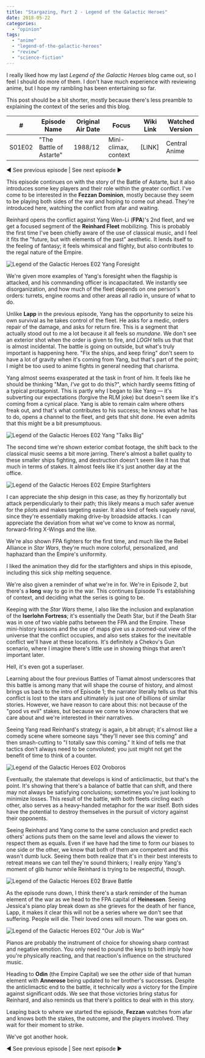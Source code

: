 ```yaml
---
title: "Stargazing, Part 2 - Legend of the Galactic Heroes"
date: 2018-05-22
categories: 
  - "opinion"
tags: 
  - "anime"
  - "legend-of-the-galactic-heroes"
  - "review"
  - "science-fiction"
---
```


I really liked how my last _Legend of the Galactic Heroes_ blog came out, so I feel I should do more of them. I don't have much experience with reviewing anime, but I hope my rambling has been entertaining so far.

This post should be a bit shorter, mostly because there's less preamble to explaining the context of the series and this blog.

| # | Episode Name | Original Air Date | Focus | Wiki Link | Watched Version |
| --- | --- | --- | --- | --- | --- |
| S01E02 | "The Battle of Astarte" | 1988/12 | Mini-climax, context | \[LINK\] | Central Anime |

◄ See previous episode | See next episode ►

This episode continues on with the story of the Battle of Astarte, but it also introduces some key players and their role within the greater conflict. I've come to be interested in the **Fezzan** **Dominion**, mostly because they seem to be playing both sides of the war and hoping to come out ahead. They're introduced here, watching the conflict from afar and waiting.

Reinhard opens the conflict against Yang Wen-Li (**FPA**)'s 2nd fleet, and we get a focused segment of the **Reinhard Fleet** mobilizing. This is probably the first time I've been chiefly aware of the use of classical music, and I feel it fits the "future, but with elements of the past" aesthetic. It lends itself to the feeling of fantasy; it feels whimsical and flighty, but also contributes to the regal nature of the Empire.

![Legend of the Galactic Heroes E02 Yang Foresight](images/LOGH_S01E02_Crash.png)

We're given more examples of Yang's foresight when the flagship is attacked, and his commanding officer is incapacitated. We instantly see disorganization, and how much of the fleet depends on one person's orders: turrets, engine rooms and other areas all radio in, unsure of what to do.

Unlike **Lapp** in the previous episode, Yang has the opportunity to seize his own survival as he takes control of the fleet. He asks for a medic, orders repair of the damage, and asks for return fire. This is a segment that actually stood out to me a lot because it all feels so _mundane_. We don't see an exterior shot when the order is given to fire, and _LOGH_ tells us that that is almost incidental. The battle is going on outside, but what's truly important is happening here. "Fix the ships, and keep firing" don't seem to have a lot of gravity when it's coming from Yang, but that's part of the point; I might be too used to anime fights in general needing that charisma.

Yang almost seems exasperated at the task in front of him. It feels like he should be thinking "Man, _I've_ got to do this?", which hardly seems fitting of a typical protagonist. This is partly why I began to like Yang — it's subverting our expectations (forgive the RLM joke) but doesn't seem like it's coming from a cynical place. Yang is able to remain calm where others freak out, and that's what contributes to his success; he knows what he has to do, opens a channel to the fleet, and gets that shit done. He even admits that this might be a bit presumptuous.

![Legend of the Galactic Heroes E02 Yang "Talks Big"](images/LOGH_S01E02_Talking_Big.png)

The second time we're shown exterior combat footage, the shift back to the classical music seems a bit more jarring. There's almost a ballet quality to these smaller ships fighting, and destruction doesn't seem like it has that much in terms of stakes. It almost feels like it's just another day at the office.

![Legend of the Galactic Heroes E02 Empire Starfighters](images/LOGH_S01E02_Ships.png)

I can appreciate the ship design in this case, as they fly horizontally but attack perpendicularly to their path; this likely means a much safer avenue for the pilots and makes targeting easier. It also kind of feels vaguely naval, since they're essentially making drive-by broadside attacks. I can appreciate the deviation from what we've come to know as normal, forward-firing X-Wings and the like.

We're also shown FPA fighters for the first time, and much like the Rebel Alliance in _Star Wars_, they're much more colorful, personalized, and haphazard than the Empire's uniformity.

I liked the animation they did for the starfighters and ships in this episode, including this sick ship melting sequence.

We're also given a reminder of what we're in for. We're in Episode 2, but there's a **long** way to go in the war. This continues Episode 1's establishing of context, and deciding what the series is going to be.

Keeping with the _Star Wars_ theme, I also like the inclusion and explanation of the **Iserlohn Fortress**; it's essentially the Death Star, but if the Death Star was in one of two viable paths between the FPA and the Empire. These mini-history lessons and the use of maps give us a zoomed-out view of the universe that the conflict occupies, and also sets stakes for the inevitable conflict we'll have at these locations. It's definitely a Chekov's Gun scenario, where I imagine there's little use in showing things that aren't important later.

Hell, it's even got a superlaser.

Learning about the four previous Battles of Tiamat almost underscores that this battle is among many that will shape the course of history, and almost brings us back to the intro of Episode 1; the narrator literally tells us that this conflict is lost to the stars and ultimately is just one of billions of similar stories. However, we have reason to care about this: not because of the "good vs evil" stakes, but because we come to know characters that we care about and we're interested in their narratives.

Seeing Yang read Reinhard's strategy is again, a bit abrupt; it's almost like a comedy scene where someone says "they'll never see this coming" and then smash-cutting to "I totally saw this coming." It kind of tells me that tactics don't always need to be convoluted; you just might not get the benefit of time to think of a counter.

![Legend of the Galactic Heroes E02 Oroboros](images/LOGH_S01E02_Oroboros.png)

Eventually, the stalemate that develops is kind of anticlimactic, but that's the point. It's showing that there's a balance of battle that can shift, and there may not always be satisfying conclusions; sometimes you're just looking to minimize losses. This result of the battle, with both fleets circling each other, also serves as a heavy-handed metaphor for the war itself. Both sides have the potential to destroy themselves in the pursuit of victory against their opponents.

Seeing Reinhard and Yang come to the same conclusion and predict each others' actions puts them on the same level and allows the viewer to respect them as equals. Even if we have had the time to form our biases to one side or the other, we know that both of them are competent and this wasn't dumb luck. Seeing them both realize that it's in their best interests to retreat means we can tell they're sound thinkers; I really enjoy Yang's moment of glib humor while Reinhard is trying to be respectful, though.

![Legend of the Galactic Heroes E02 Brave Battle](images/LOGH_S01E02_Brave-Battle.png)

As the episode runs down, I think there's a stark reminder of the human element of the war as we head to the FPA capital of **Heinessen**. Seeing Jessica's piano play break down as she grieves for the death of her fiance, Lapp, it makes it clear this will not be a series where we don't see that suffering. People will die. Their loved ones will mourn. The war goes on.

![Legend of the Galactic Heroes E02 "Our Job is War"](images/LOGH_S01E02_Job-Is-War.png)

Pianos are probably the instrument of choice for showing sharp contrast and negative emotion. You only need to pound the keys to both imply how you're physically reacting, and that reaction's influence on the structured music.

Heading to **Odin** (the Empire Capital) we see the _other_ side of that human element with **Annerose** being updated to her brother's successes. Despite the anticlimactic end to the battle, it technically _was_ a victory for the Empire against significant odds. We see that those victories bring status for Reinhard, and also reminds us that there's politics to deal with in this story.

Leaping back to where we started the episode, **Fezzan** watches from afar and knows both the stakes, the outcome, and the players involved. They wait for their moment to strike.

We've got another hook.

◄ See previous episode | See next episode ►
